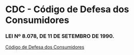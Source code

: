 # CDC - Código de Defesa dos Consumidores
### LEI Nº 8.078, DE 11 DE SETEMBRO DE 1990.

<a href="https://hugohendrix.github.io/direito-dos-consumidores/"> Código de Defesa dos Consumidores</a>
 
<br>

